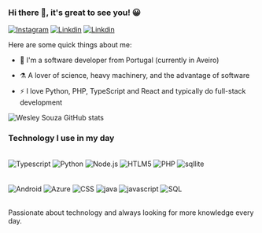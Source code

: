 ### Hi there 👋, it's great to see you! 😀

[![Instagram](https://img.shields.io/badge/Instagram-E4405F?style=for-the-badge&logo=instagram&logoColor=white)](https://www.instagram.com/_welldouglas)
[![Linkdin](https://img.shields.io/badge/LinkedIn-0077B5?style=for-the-badge&logo=linkedin&logoColor=white)](https://www.linkedin.com/in/wesley-souza-b57348148)
[![Linkdin](https://img.shields.io/badge/Discord-7289DA?style=for-the-badge&logo=discord&logoColor=white)](https://discord.gg/pFRxmKmQ)


Here are some quick things about me:

* 🔭 I'm a software developer from Portugal (currently in Aveiro)

* ⚗️ A lover of science, heavy machinery, and the advantage of software

* ⚡ I love Python, PHP, TypeScript and React and typically do full-stack development

![Wesley Souza GitHub stats](https://github-readme-stats.vercel.app/api?username=WSouz&show_icons=true&theme=dracula)


### Technology I use in my day

<div style="display: inline_block"><br>
    <img aling="center" alt="Typescript" src="https://img.shields.io/badge/TypeScript-007ACC?style=for-the-badge&logo=typescript&logoColor=white" />
    <img aling="center" alt="Python" src="https://img.shields.io/badge/Python-3776AB?style=for-the-badge&logo=python&logoColor=white" />
     <img aling="center" alt="Node.js" src="https://img.shields.io/badge/Node.js-43853D?style=for-the-badge&logo=node.js&logoColor=white" />
    <img aling="center" alt="HTLM5" src="https://img.shields.io/badge/HTML5-E34F26?style=for-the-badge&logo=html5&logoColor=white" />  
    <img aling="center" alt="PHP" src="https://img.shields.io/badge/PHP-777BB4?style=for-the-badge&logo=php&logoColor=white" /> 
     <img aling="center" alt="sqllite" src="https://img.shields.io/badge/SQLite-07405E?style=for-the-badge&logo=sqlite&logoColor=white" />    

</div><br/>

<div style="display: inline_block"><br>
    <img aling="center" alt="Android" src="https://img.shields.io/badge/Android-3DDC84?style=for-the-badge&logo=android&logoColor=white" />
    <img aling="center" alt="Azure" src="https://img.shields.io/badge/Microsoft_Azure-0089D6?style=for-the-badge&logo=microsoft-azure&logoColor=white" />
     <img aling="center" alt="CSS" src="https://img.shields.io/badge/CSS-239120?&style=for-the-badge&logo=css3&logoColor=white" />
    <img aling="center" alt="java" src="https://img.shields.io/badge/Java-ED8B00?style=for-the-badge&logo=java&logoColor=white" />  
    <img aling="center" alt="javascript" src="https://img.shields.io/badge/JavaScript-323330?style=for-the-badge&logo=javascript&logoColor=F7DF1E" />
        <img aling="center" alt="SQL" src="https://img.shields.io/badge/Microsoft_SQL_Server-CC2927?style=for-the-badge&logo=microsoft-sql-server&logoColor=white" />  
</div><br/>

Passionate about technology and always looking for more knowledge every day.
